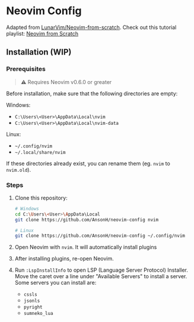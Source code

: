 # Neovim Config

Adapted from [LunarVim/Neovim-from-scratch](https://github.com/LunarVim/Neovim-from-scratch). Check out this tutorial playlist: [Neovim from Scratch](https://www.youtube.com/playlist?list=plhoh5vyxr6qq41nfl4gvhfp-wld5xzizz)

## Installation (WIP)

### Prerequisites

> ⚠️ Requires Neovim v0.6.0 or greater

Before installation, make sure that the following directories are empty:

Windows:

- `C:\Users\<User>\AppData\Local\nvim`
- `C:\Users\<User>\AppData\Local\nvim-data`

Linux:

- `~/.config/nvim`
- `~/.local/share/nvim`

If these directories already exist, you can rename them (eg. `nvim` to `nvim.old`).

### Steps

1. Clone this repository:

   ```bash
   # Windows
   cd C:\Users\<User>\AppData\Local
   git clone https://github.com/AnsonH/neovim-config nvim

   # Linux
   git clone https://github.com/AnsonH/neovim-config ~/.config/nvim
   ```

2. Open Neovim with `nvim`. It will automatically install plugins
3. After installing plugins, re-open Neovim.
4. Run `:LspInstallInfo` to open LSP (Language Server Protocol) Installer. Move the caret over a line under "Available Servers" to install a server. Some servers you can install are:
   - `cssls`
   - `jsonls`
   - `pyright`
   - `sumneko_lua`

